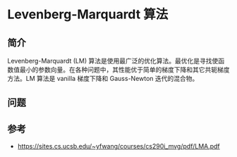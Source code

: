 # Levenberg-Marquardt 算法

## 简介

Levenberg-Marquardt (LM) 算法是使用最广泛的优化算法。最优化是寻找使函数值最小的参数向量。在各种问题中，其性能优于简单的梯度下降和其它共轭梯度方法。LM 算法是 vanilla 梯度下降和 Gauss-Newton 迭代的混合物。



## 问题



## 参考

- https://sites.cs.ucsb.edu/~yfwang/courses/cs290i_mvg/pdf/LMA.pdf